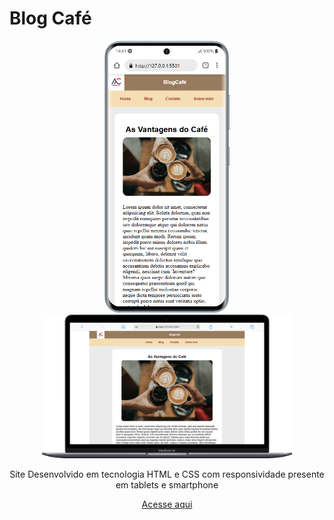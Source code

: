 # Blog Café

<div align=center>
    <img src="./img/Samsung-Galaxy-S20-127.0.0.1 (1).png" width=200>
    <img src="./img/Macbook-Air-127.0.0.1.png" width= 400>
<div>

Site Desenvolvido em tecnologia HTML e CSS com responsividade presente em tablets e smartphone

[Acesse aqui](https://jvs2001.github.io/Cafe/)
